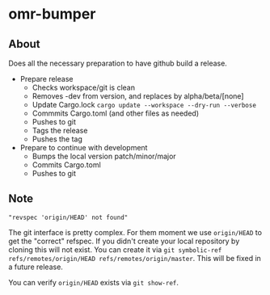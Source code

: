 # omr-bumper

## About

Does all the necessary preparation to have github build a release.

- Prepare release
	- Checks workspace/git is clean
	- Removes -dev from version, and replaces by alpha/beta/[none]
	- Update Cargo.lock `cargo update --workspace --dry-run --verbose`
	- Commmits Cargo.toml (and other files as needed)
	- Pushes to git
	- Tags the release
	- Pushes the tag
- Prepare to continue with development
	- Bumps the local version patch/minor/major
	- Commits Cargo.toml
	- Pushes to git


## Note

`"revspec 'origin/HEAD' not found"`

The git interface is pretty complex.
For them moment we use `origin/HEAD` to get the "correct" refspec.
If you didn't create your local repository by cloning this will not exist.
You can create it via `git symbolic-ref refs/remotes/origin/HEAD refs/remotes/origin/master`.
This will be fixed in a future release.

You can verify `origin/HEAD` exists via `git show-ref`.

